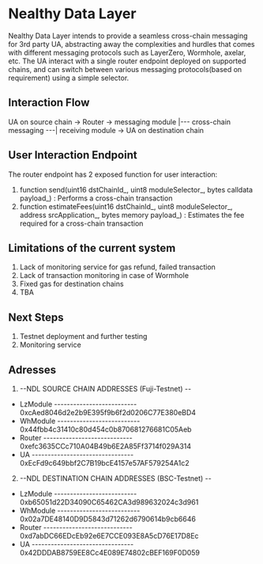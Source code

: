 # Nealthy Data Layer
Nealthy Data Layer intends to provide a seamless cross-chain messaging for 3rd party UA, abstracting away
the complexities and hurdles that comes with different messaging protocols such as LayerZero, Wormhole, axelar, etc.
The UA interact with a single router endpoint deployed on supported chains, and can switch between various messaging protocols(based on requirement) using a simple selector.

## Interaction Flow
UA on source chain -> Router -> messaging module |--- cross-chain messaging ---| receiving module -> UA on destination chain

## User Interaction Endpoint
The router endpoint has 2 exposed function for user interaction:
1. function send(uint16 dstChainId_, uint8 moduleSelector_, bytes calldata payload_) : Performs a cross-chain transaction
2. function estimateFees(uint16 dstChainId_, uint8 moduleSelector_, address srcApplication_, bytes memory payload_) : Estimates the fee required for a cross-chain transaction

## Limitations of the current system
1. Lack of monitoring service for gas refund, failed transaction
2. Lack of transaction monitoring in case of Wormhole
3. Fixed gas for destination chains
4. TBA

## Next Steps
1. Testnet deployment and further testing
2. Monitoring service

## Adresses
1. --NDL SOURCE CHAIN ADDRESSES (Fuji-Testnet) --
- LzModule --------------------------  0xcAed8046d2e2b9E395f9b6f2d0206C77E380eBD4
- WhModule --------------------------  0x44fbb4c31410c80d454c0b870681276681C05Aeb
- Router ----------------------------  0xefc3635CCc710A04B49b6E2A85Ff3714f029A314
- UA -------------------------------- 0xEcFd9c649bbf2C7B19bcE4157e57AF579254A1c2

2. --NDL DESTINATION CHAIN ADDRESSES (BSC-Testnet) --
- LzModule --------------------------  0xb65051d22D34090C65462CA3d989632024c3d961
- WhModule --------------------------  0x02a7DE48140D9D5843d71262d6790614b9cb6646
- Router ----------------------------  0xd7abDC66EDcEb92e6E7CCE093E8A5cD76E17D8Ec
- UA -------------------------------- 0x42DDDAB8759EE8Cc4E089E74802cBEF169F0D059